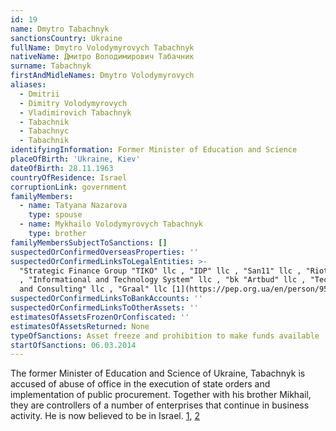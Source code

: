 ```yaml
---
id: 19
name: Dmytro Tabachnyk
sanctionsCountry: Ukraine
fullName: Dmytro Volodymyrovych Tabachnyk
nativeName: Дмитро Володимирович Табачник
surname: Tabachnyk
firstAndMidleNames: Dmytro Volodymyrovych
aliases:
  - Dmitrii
  - Dimitry Volodymyrovych
  - Vladimirovich Tabachnyk
  - Tabachnik
  - Tabachnyc
  - Tabachnik
identifyingInformation: Former Minister of Education and Science
placeOfBirth: 'Ukraine, Kiev'
dateOfBirth: 28.11.1963
countryOfResidence: Israel
corruptionLink: government
familyMembers:
  - name: Tatyana Nazarova
    type: spouse
  - name: Mykhailo Volodymyrovych Tabachnyk
    type: brother
familyMembersSubjectToSanctions: []
suspectedOrConfirmedOverseasProperties: ''
suspectedOrConfirmedLinksToLegalEntities: >-
  "Strategic Finance Group "TIKO" llc , "IDP" llc , "San11" llc , "Riotrade" llc
  , "Informational and Technology System" llc , "bk "Artbud" llc , "Technology
  and Consulting" llc , "Graal" llc [1](https://pep.org.ua/en/person/9555)
suspectedOrConfirmedLinksToBankAccounts: ''
suspectedOrConfirmedLinksToOtherAssets: ''
estimatesOfAssetsFrozenOrConfiscated: ''
estimatesOfAssetsReturned: None
typeOfSanctions: Asset freeze and prohibition to make funds available
startOfSanctions: 06.03.2014
---
```

The former Minister of Education and Science of Ukraine, Tabachnyk is accused of 
abuse of office in the execution of state orders and implementation of public 
procurement. Together with his brother Mikhail, they are controllers of a number 
of enterprises that continue in business activity.  He is now believed to be in 
Israel. [1](https://pep.org.ua/uk/person/9555#dossier), 
[2](https://ukranews.com/en/news/473442-head-of-ukraine-interpol-bureau-nevolia-ex-education-minister-tabachnyk-not-wanted)
